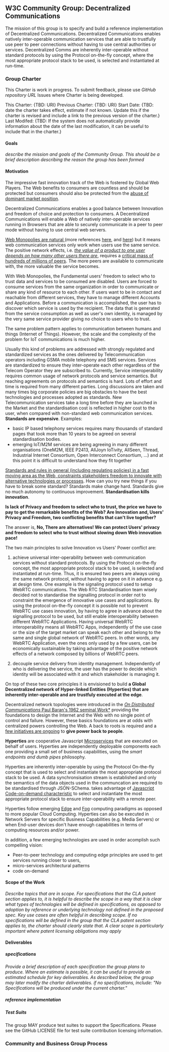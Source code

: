 ## W3C Community Group: Decentralized Communications

The mission of this group is to specify and build a reference implementation of Decentralized Communications. Decentralized Communications enables natively inter-operable communication services that are able to trustfully use peer to peer connections without having to use central authorities or services. Decentralized Comms are inherently inter-operable without standard protocols by using the Protocol on-the-fly concept, where the most appropriate protocol stack to be used, is selected and instantiated at run-time.

### Group Charter

This Charter is work in progress. To submit feedback, please use *GitHub repository URL* Issues where Charter is being developed.

This Charter: {TBD: URI}
Previous Charter: {TBD: URI}
Start Date: {TBD: date the charter takes effect, estimate if not known. Update this if the charter is revised and include a link to the previous version of the charter.}
Last Modifed: {TBD: If the system does not automatically provide information about the date of the last modification, it can be useful to include that in the charter.}

#### Goals

*describe the mission and goals of the Community Group. This should be a brief description describing the reason the group has been formed*

#### Motivation

The impressive fast innovation track of the Web is fostered by Global Web Players. The Web benefits to consumers are countless and should be protected but consumers should also be protected from the [abuse of dominant market position](http://ec.europa.eu/competition/consumers/abuse_en.html).

Decentralized Communications enables a good balance between Innovation and freedom of choice and protection to consumers. A Decentralized Communications will enable a Web of natively inter-operable services running in Browsers that are able to securely communicate in a peer to peer mode without having to use central web servers.

 [Web Monopolies are natural ](http://www.economist.com/news/briefing/21635077-online-businesses-can-grow-very-large-very-fastit-what-makes-them-exciting-does-it-also-make) (more references [here](http://www.theatlantic.com/magazine/archive/2013/01/the-webs-new-monopolists/309197/), and [here](http://thenextweb.com/insider/2011/10/02/facebook-twitter-itunes-and-google-the-rise-of-digital-monopolies/)) but it means web communication services only work when users use the same service. The positive network effects, i.e. [*the value of a product to one user depends on how many other users there are*](https://openlibrary.org/books/OL364633M/Information_rules), requires a [critical mass of hundreds of millions of peers](https://books.google.pt/books?id=NOMh7eVHQ4MC&pg=PA41&lpg=PA41&dq=network+effects+web+2.0&source=bl&ots=Y2R1ivmNFN&sig=dC52gngDLs_nsAx3K-APVoEIZcQ&hl=pt-PT&sa=X&ved=0ahUKEwj66vWVq6vRAhVH0RQKHcxOC2kQ6AEIWjAL#v=onepage&q=network%20effects%20web%202.0&f=false). The more peers are available to communicate with, the more valuable the service becomes.

With Web Monopolies, the Fundamental users' freedom to select who to trust data and services to be consumed are disabled. Users are forced to consume services from the same organization in order to communicate or share any kind of resource to each other. If users want to be in contact and reachable from different services, they have to manage different Accounts and Applications. Before a communication is accomplished, the user has to discover which service is used by the recipient. The data that is generated from the service consumption as well as user's own identity, is managed by the very same service provider giving no choice to users who to trust.

The same problem pattern applies to communication between humans and things (Internet of Things). However, the scale and the complexity of the problem for IoT communications is much higher.

Usually this kind of problems are addressed with strongly regulated and standardized services as the ones delivered by Telecommunication operators including GSMA mobile telephony and SMS services. Services are standardized to ensure they inter-operate each other regardless of the Telecom Operator they are subscribed to. Currently, Service interoperability requires common usage of network protocols and service semantics. But reaching agreements on protocols and semantics is hard. Lots of effort and time is required from many different parties. Long discussions are taken and many times big corporate policies are big obstacles to have the best technologies and processes adopted as standards. New Telecommunication services take a long time before they are launched in the Market and the standardisation cost is reflected in higher cost to the user, when compared with non-standard web communication services. **Standards are expensive**.  Examples:
- basic IP based telephony services requires many thousands of standard pages that took more than 10 years to be agreed on several standardisation bodies.
- emerging IoT/M2M services are being agreeing in many different organisations (OneM2M, IEEE P2413, AllJoyn IoTivity, AllSeen, Thread, Industrial Internet Consortium, Open Interconnect Consortium, ...) and at this point it is difficult to understand how they fit together

[Standards and rules in general (including regulating policies) in a fast moving area as the Web, constraints stakeholders freedom to innovate with alternative technologies or processes](http://www.rand.org/pubs/monograph_reports/MR1215.html). How can you try new things if you have to break some standard? Standards make change hard. Standards give no much autonomy to continuous improvement. **Standardisation kills innovation**.


**Is lack of Privacy and freedom to select who to trust, the price we have to pay to get the remarkable benefits of the Web? Are Innovation and, Users' Privacy and Freedom, two conflicting benefits that can't live together?**

The answer is, **No, There are alternatives! We can protect Users' privacy and freedom to select who to trust without slowing down Web innovation pace!**

The two main principles to solve Innovation vs Users' Power conflict are:

1. achieve universal inter-operability between web communication services without standard protocols. By using the Protocol on-the-fly concept, the most appropriate protocol stack to be used, is selected and instantiated at run-time. Thus, it is ensured two peers are always using the same network protocol, without having to agree on it in advance e.g. at design time. One example is the signaling protocol used to setup WebRTC communications. The Web RTC Standardisation team wisely decided not to standardise the signalling protocol in order not to constraint the emergence of innovative use cases and applications. By using the protocol on-the-fly concept it is possible not to prevent WebRTC use cases innovation, by having to agree in advance about the signalling protocol to be used, but still enable interoperability between different WebRTC Applications. Having universal WebRTC interoperability means all WebRTC Apps, independently of the use case or the size of the target market can speak each other and belong to the same and single global network of WebRTC peers. In other words, any WebRTC Application, even the ones only used by a few users, can be economically sustainable by taking advantage of the positive network effects of a network composed by billions of WebRTC peers.

1. decouple service delivery from identity management. Independently of who is delivering the service, the user has the power to decide which identity will be associated with it and which stakeholder is managing it.

On top of these two core principles it is envisioned to build **a Global Decentralized network of Hyper-linked Entities (Hyperties) that are inherently inter-operable and are trustfuly executed at the edge**.

Decentralized network topologies were introduced in the [*On Distributed Communications* Paul Baran's 1962 seminal Work*](http://www.rand.org/pubs/research_memoranda/RM3420.html) providing the foundations to design the Internet and the Web with no single point of control and failure. However, these basics foundations are at odds with centralized powers controlling the Web. A back to roots is required and a [few initiatives are ongoing](https://www.decentralizedweb.net/) to **give power back to people**.

**Hyperties** are cooperative Javascript [Microservices](http://martinfowler.com/articles/microservices.html) that are executed on behalf of users. Hyperties are independently deployable components each one providing a small set of business capabilities, using the *smart endpoints and dumb pipes* philosophy.

Hyperties are inherently inter-operable by using the Protocol On-the-fly concept that is used to select and instantiate the most appropriate protocol stack to be used. A data synchronsisation stream is established and only the semantics of the data objects used in the communcation are required to be standardised through JSON-SChema.
 takes advantage of [Javascript Code-on-demand characteristic](http://dl.acm.org/citation.cfm?id=1248922) to select and instantiate the most appropriate protocol stack to ensure inter-operability with a remote peer.

Hyperties follow emerging [Edge](https://en.wikipedia.org/wiki/Edge_computing) and [Fog](https://en.wikipedia.org/wiki/Fog_computing) computing paradigms as opposed to more popular Cloud Computing. Hyperties can also be executed in Network Servers for specific Business Capabilities (e.g. Media Servers) or when End-user devices don't have enough capabilities in terms of computing resources and/or power.

In addition, a few emerging technologies are used in order acomplish such compelling vision:

* Peer-to-peer technology and computing edge principles are used to get services running closer to users,
* micro-services architectural patterns
* code on-demand

#### Scope of the Work

*Describe topics that are in scope. For specifications that the CLA patent section applies to, it is helpful to describe the scope in a way that it is clear what types of technologies will be defined in specifications, as opposed to adoption by reference or underlying technology not defined in the proposed spec. Key use cases are often helpful in describing scope. If no specifications will be defined in the group that the CLA patent section applies to, the charter should clearly state that. A clear scope is particularly important where patent licensing obligations may apply*

#### Deliverables

##### specifications

*Provide a brief description of each specification the group plans to produce. Where an estimate is possible, it can be useful to provide an estimated schedule for key deliverables. As described below, the group may later modify the charter deliverables. if no specifications, include: "No Specifications will be produced under the current charter."*

##### reference implementation



##### Test Suits

The group MAY produce test suites to support the Specifications. Please see the GitHub LICENSE file for test suite contribution licensing information.

### Community and Business Group Process
